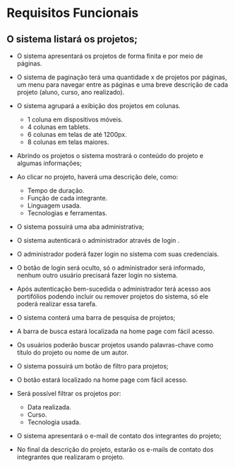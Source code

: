 # Requisitos Funcionais

##	O sistema listará os projetos;
  -	O sistema apresentará os projetos de forma finita e por meio de páginas.
  -	O sistema de paginação terá uma quantidade x de projetos por páginas, um menu para navegar entre as páginas e uma breve descrição de cada projeto (aluno, curso, ano realizado).
  -	O sistema agrupará  a exibição dos projetos em colunas.
    -	1 coluna em dispositivos móveis.
    -	4 colunas em tablets.
    -	6 colunas em telas de até 1200px.
    -	8 colunas em telas maiores.
      
-	Abrindo os projetos o sistema mostrará o conteúdo do projeto e algumas informações;
  -	Ao clicar no projeto, haverá uma descrição dele, como:
    -	Tempo de duração.
    -	Função de cada integrante.
    -	Linguagem usada.
    -	Tecnologias e ferramentas.

-	O sistema possuirá uma aba administrativa;
  -	O sistema autenticará o administrador através de login .
  -	O administrador poderá fazer login no sistema com suas credenciais.
  -	O botão de login será oculto, só o administrador será informado, nenhum outro usuário precisará fazer login no sistema.
  -	Após autenticação bem-sucedida o administrador terá acesso aos portifólios podendo incluir ou remover projetos do sistema, só ele poderá realizar essa tarefa.
    
-	O sistema conterá uma barra de pesquisa de projetos;
  -	A barra de busca estará localizada na home page com fácil acesso.
  -	Os usuários poderão buscar projetos usando palavras-chave como título do projeto ou nome de um autor.

-	O sistema possuirá um botão de filtro para projetos;
  -	O botão estará localizado na home page com fácil acesso.
  -	Será possível filtrar os projetos por:
    -	Data realizada.
    -	Curso.
    -	Tecnologia usada.

-	O sistema apresentará o e-mail de contato dos integrantes do projeto;
  -	No final da descrição do projeto, estarão os e-mails de contato dos integrantes que realizaram o projeto.
